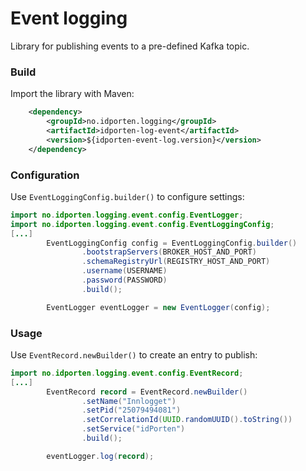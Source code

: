 # Event logging

Library for publishing events to a pre-defined Kafka topic.

### Build

Import the library with Maven:

```xml
    <dependency>
        <groupId>no.idporten.logging</groupId>
        <artifactId>idporten-log-event</artifactId>
        <version>${idporten-event-log.version}</version>
    </dependency>
```

### Configuration

Use `EventLoggingConfig.builder()` to configure settings:

```java
import no.idporten.logging.event.config.EventLogger;
import no.idporten.logging.event.config.EventLoggingConfig;
[...]
        EventLoggingConfig config = EventLoggingConfig.builder()
                .bootstrapServers(BROKER_HOST_AND_PORT)
                .schemaRegistryUrl(REGISTRY_HOST_AND_PORT)
                .username(USERNAME)
                .password(PASSWORD)
                .build();

        EventLogger eventLogger = new EventLogger(config);
```

### Usage

Use `EventRecord.newBuilder()` to create an entry to publish:

```java
import no.idporten.logging.event.config.EventRecord;
[...]
        EventRecord record = EventRecord.newBuilder()
                .setName("Innlogget")
                .setPid("25079494081")
                .setCorrelationId(UUID.randomUUID().toString())
                .setService("idPorten")
                .build();

        eventLogger.log(record);
```